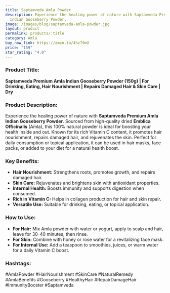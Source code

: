 ```yaml
---
title: Saptamveda Amla Powder
description: Experience the healing power of nature with Saptamveda Premium Amla
  Indian Gooseberry Powder.
image: /images/blog/saptamveda-amla-powder.jpg
layout: product
permalink: products/:title
category: Amla
buy_now_link: https://amzn.to/4hz79mU
price: "159"
star_rating: "4.0"
---
```

### Product Title:
**Saptamveda Premium Amla Indian Gooseberry Powder (150g) | For Drinking, Eating, Hair Nourishment | Repairs Damaged Hair & Skin Care | Dry**

### Product Description:
Experience the healing power of nature with **Saptamveda Premium Amla Indian Gooseberry Powder**. Sourced from high-quality dried **Emblica Officinalis** (Amla), this 100% natural powder is ideal for boosting your health inside and out. Known for its rich Vitamin C content, it promotes hair nourishment, repairs damaged hair, and rejuvenates the skin. Perfect for daily consumption or topical application, it can be used in hair masks, face packs, or added to your diet for a natural health boost.

### Key Benefits:
- **Hair Nourishment:** Strengthens roots, promotes growth, and repairs damaged hair.
- **Skin Care:** Rejuvenates and brightens skin with antioxidant properties.
- **Internal Health:** Boosts immunity and supports digestion when consumed.
- **Rich in Vitamin C:** Helps in collagen production for hair and skin repair.
- **Versatile Use:** Suitable for drinking, eating, or topical application.

### How to Use:
- **For Hair:** Mix Amla powder with water or yogurt, apply to scalp and hair, leave for 30-40 minutes, then rinse.
- **For Skin:** Combine with honey or rose water for a revitalizing face mask.
- **For Internal Use:** Add a teaspoon to smoothies, juices, or warm water for a daily Vitamin C boost.

### Hashtags:
#AmlaPowder #HairNourishment #SkinCare #NaturalRemedy #AmlaBenefits #Gooseberry #HealthyHair #RepairDamageHair #ImmunityBooster #Saptamveda
